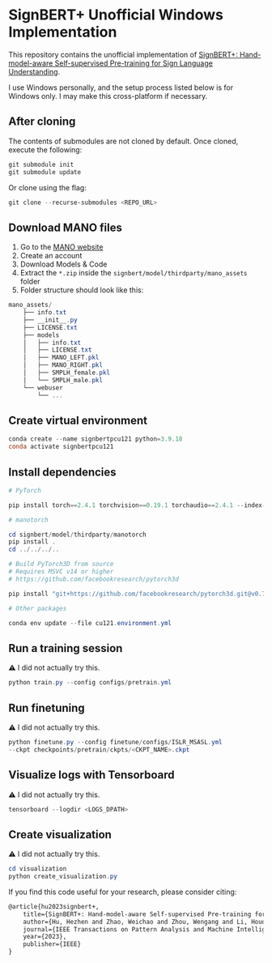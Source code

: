 # SignBERT+ Unofficial Windows Implementation

This repository contains the unofficial implementation of [SignBERT+: Hand-model-aware Self-supervised Pre-training for Sign Language Understanding](https://ieeexplore.ieee.org/abstract/document/10109128).

I use Windows personally, and the setup process listed below is for Windows only. I may make this cross-platform if necessary.

## After cloning

The contents of submodules are not cloned by default. Once cloned, execute the
following:

```powershell
git submodule init
git submodule update
```

Or clone using the flag:

```powershell
git clone --recurse-submodules <REPO_URL>
```

## Download MANO files

1. Go to the [MANO website](http://mano.is.tue.mpg.de/)
2. Create an account
3. Download Models & Code
4. Extract the `*.zip` inside the `signbert/model/thirdparty/mano_assets` folder
5. Folder structure should look like this:

```powershell
mano_assets/
    ├── info.txt
    ├── __init__.py
    ├── LICENSE.txt
    ├── models
    │   ├── info.txt
    │   ├── LICENSE.txt
    │   ├── MANO_LEFT.pkl
    │   ├── MANO_RIGHT.pkl
    │   ├── SMPLH_female.pkl
    │   └── SMPLH_male.pkl
    └── webuser
        └── ...
```

## Create virtual environment

```powershell
conda create --name signbertpcu121 python=3.9.18
conda activate signbertpcu121
```

## Install dependencies

```powershell
# PyTorch

pip install torch==2.4.1 torchvision==0.19.1 torchaudio==2.4.1 --index-url https://download.pytorch.org/whl/cu121

# manotorch

cd signbert/model/thirdparty/manotorch
pip install .
cd ../../../..

# Build PyTorch3D from source
# Requires MSVC v14 or higher
# https://github.com/facebookresearch/pytorch3d

pip install "git+https://github.com/facebookresearch/pytorch3d.git@v0.7.7"

# Other packages

conda env update --file cu121.environment.yml
```

## Run a training session

⚠️ I did not actually try this.

```powershell
python train.py --config configs/pretrain.yml
```

## Run finetuning

⚠️ I did not actually try this.

```powershell
python finetune.py --config finetune/configs/ISLR_MSASL.yml
--ckpt checkpoints/pretrain/ckpts/<CKPT_NAME>.ckpt
```

## Visualize logs with Tensorboard

⚠️ I did not actually try this.

```powershell
tensorboard --logdir <LOGS_DPATH>
```

## Create visualization

⚠️ I did not actually try this.

```powershell
cd visualization
python create_visualization.py
```

If you find this code useful for your research, please consider citing:

```txt
@article{hu2023signbert+,
    title={SignBERT+: Hand-model-aware Self-supervised Pre-training for Sign Language Understanding},
    author={Hu, Hezhen and Zhao, Weichao and Zhou, Wengang and Li, Houqiang},
    journal={IEEE Transactions on Pattern Analysis and Machine Intelligence},
    year={2023},
    publisher={IEEE}
}
```
